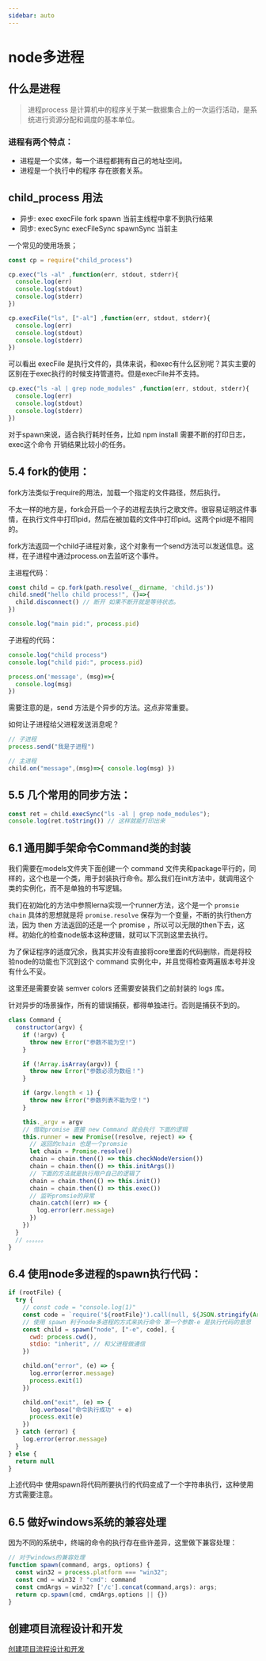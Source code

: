 ```yaml
---
sidebar: auto
---
```

# node多进程

## 什么是进程

> 进程process 是计算机中的程序关于某一数据集合上的一次运行活动，是系统进行资源分配和调度的基本单位。

### 进程有两个特点：
- 进程是一个实体，每一个进程都拥有自己的地址空间。
- 进程是一个执行中的程序 存在嵌套关系。

## child_process 用法
- 异步: exec execFile fork spawn 当前主线程中拿不到执行结果
- 同步: execSync execFileSync spawnSync 当前主

一个常见的使用场景；
```js
const cp = require("child_process")

cp.exec("ls -al" ,function(err, stdout, stderr){
  console.log(err)
  console.log(stdout)
  console.log(stderr)
})

cp.execFile("ls", ["-al"] ,function(err, stdout, stderr){
  console.log(err)
  console.log(stdout)
  console.log(stderr)
})
```
可以看出 execFile 是执行文件的，具体来说，和exec有什么区别呢？其实主要的区别在于exec执行的时候支持管道符。但是execFile并不支持。

```js
cp.exec("ls -al | grep node_modules" ,function(err, stdout, stderr){
  console.log(err)
  console.log(stdout)
  console.log(stderr)
})
```

对于spawn来说，适合执行耗时任务，比如 npm install 需要不断的打印日志， exec这个命令 开销结果比较小的任务。

## 5.4 fork的使用：
fork方法类似于require的用法，加载一个指定的文件路径，然后执行。

不太一样的地方是，fork会开启一个子的进程去执行之歌文件。很容易证明这件事情，在执行文件中打印pid，然后在被加载的文件中打印pid。这两个pid是不相同的。

fork方法返回一个child子进程对象，这个对象有一个send方法可以发送信息。这样，在子进程中通过process.on去监听这个事件。

主进程代码：

```js
const child = cp.fork(path.resolve(__dirname, 'child.js'))
child.sned("hello child process!", ()=>{
  child.disconnect() // 断开 如果不断开就是等待状态。
})

console.log("main pid:", process.pid)
```

子进程的代码：

```js
console.log("child process")
console.log("child pid:", process.pid)

process.on('message', (msg)=>{
  console.log(msg)
})
```

需要注意的是，send 方法是个异步的方法。这点非常重要。

如何让子进程给父进程发送消息呢？

```js
// 子进程
process.send("我是子进程")

// 主进程
child.on("message",(msg)=>{ console.log(msg) })
```

## 5.5 几个常用的同步方法：

```js
const ret = child.execSync("ls -al | grep node_modules");
console.log(ret.toString()) // 这样就能打印出来
```



## 6.1 通用脚手架命令Command类的封装

我们需要在models文件夹下面创建一个 command 文件夹和package平行的，同样的，这个也是一个类，用于封装执行命令。那么我们在init方法中，就调用这个类的实例化，而不是单独的书写逻辑。

我们在初始化的方法中参照lerna实现一个runner方法，这个是一个 `promsie chain` 具体的思想就是将 `promise.resolve` 保存为一个变量，不断的执行then方法，因为 then 方法返回的还是一个 promise ，所以可以无限的then下去，这样。初始化的检查node版本这种逻辑，就可以下沉到这里去执行。

为了保证程序的适度冗余，我其实并没有直接将core里面的代码删除，而是将校验node的功能也下沉到这个 command 实例化中，并且觉得检查两遍版本号并没有什么不妥。

这里还是需要安装 semver colors 还需要安装我们之前封装的 logs 库。

针对异步的场景操作，所有的错误捕获，都得单独进行。否则是捕获不到的。

```js
class Command {
  constructor(argv) {
    if (!argv) {
      throw new Error("参数不能为空!")
    }

    if (!Array.isArray(argv)) {
      throw new Error("参数必须为数组！")
    }

    if (argv.length < 1) {
      throw new Error("参数列表不能为空！")
    }

    this._argv = argv
    // 借助promise 直接 new Command 就会执行 下面的逻辑
    this.runner = new Promise((resolve, reject) => {
      // 返回的chain 也是一个promsie
      let chain = Promise.resolve()
      chain = chain.then(() => this.checkNodeVersion())
      chain = chain.then(() => this.initArgs())
      // 下面的方法就是执行用户自己的逻辑了
      chain = chain.then(() => this.init())
      chain = chain.then(() => this.exec())
      // 监听promsie的异常
      chain.catch((err) => {
        log.error(err.message)
      })
    })
  }
  // 。。。。。。
}
```

## 6.4 使用node多进程的spawn执行代码：

```js
if (rootFile) {
  try {
    // const code = "console.log(1)"
    const code = `require('${rootFile}').call(null, ${JSON.stringify(Array.from(currentArgs))})`
    // 使用 spawn 利于node多进程的方式来执行命令 第一个参数-e 是执行代码的意思
    const child = spawn("node", ["-e", code], {
      cwd: process.cwd(),
      stdio: "inherit", // 和父进程做通信
    })

    child.on("error", (e) => {
      log.error(error.message)
      process.exit(1)
    })

    child.on("exit", (e) => {
      log.verbose("命令执行成功" + e)
      process.exit(e)
    })
  } catch (error) {
    log.error(error.message)
  }
} else {
  return null
}
```

上述代码中 使用spawn将代码所要执行的代码变成了一个字符串执行，这种使用方式需要注意。


## 6.5 做好windows系统的兼容处理
因为不同的系统中，终端的命令的执行存在些许差异，这里做下兼容处理：

```js
// 对于windows的兼容处理
function spawn(command, args, options) {
  const win32 = process.platform === "win32";
  const cmd = win32 ? "cmd": command
  const cmdArgs = win32? ['/c'].concat(command,args): args;
  return cp.spawn(cmd, cmdArgs,options || {})
}
```

## 创建项目流程设计和开发
[创建项目流程设计和开发](./创建项目流程设计和开发.md)
















